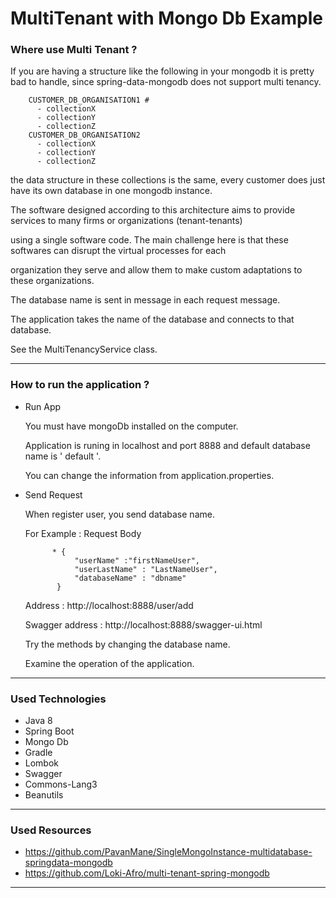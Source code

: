# MultiTenant with Mongo Db Example

<h3>Where use Multi Tenant ?</h3>

If you are having a structure like the following in your mongodb it is pretty bad to handle, since spring-data-mongodb does not support multi tenancy.

        CUSTOMER_DB_ORGANISATION1 #
          - collectionX
          - collectionY
          - collectionZ
        CUSTOMER_DB_ORGANISATION2
          - collectionX
          - collectionY
          - collectionZ
  
the data structure in these collections is the same, every customer does just have its own database in one mongodb instance.

The software designed according to this architecture aims to provide services to many firms or organizations (tenant-tenants) 

using a single software code. The main challenge here is that these softwares can disrupt the virtual processes for each 

organization they serve and allow them to make custom adaptations to these organizations.


The database name is sent in message in each request message. 

The application takes the name of the database and connects to that database.

See the MultiTenancyService class.


<hr/>

<h3>How to run the application ?</h3>

   * Run App
   
      You must have mongoDb installed on the computer.
      
      Application is runing in localhost and port 8888 and default database name is ' default '.
      
      You can change the information from application.properties.

   * Send Request
   
      When register user, you send database name. 
      
      	For Example : Request Body 
      
               * {
	                "userName" :"firstNameUser",
	                "userLastName" : "LastNameUser",
	                "databaseName" : "dbname"
                }
		
		Address : http://localhost:8888/user/add 
   
      Swagger address : http://localhost:8888/swagger-ui.html
      
      Try the methods by changing the database name.

      Examine the operation of the application.
      

<hr/>

<h3>Used Technologies</h3>

  * Java 8
  * Spring Boot
  * Mongo Db
  * Gradle
  * Lombok
  * Swagger
  * Commons-Lang3
  * Beanutils
  
  <hr/>
  
  <h3>Used Resources</h3>
  
  * https://github.com/PavanMane/SingleMongoInstance-multidatabase-springdata-mongodb
  * https://github.com/Loki-Afro/multi-tenant-spring-mongodb
  
  <hr/>
  
  
